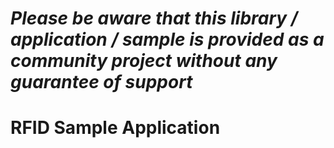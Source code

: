 *Please be aware that this library / application / sample is provided as a community project without any guarantee of support*
=========================================================

# RFID Sample Application

